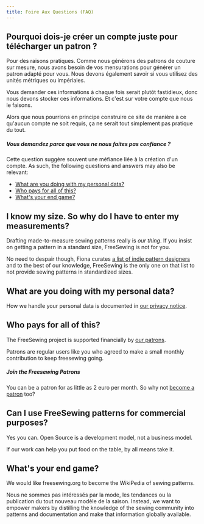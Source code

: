 ```yaml
---
title: Foire Aux Questions (FAQ)
---
```


## Pourquoi dois-je créer un compte juste pour télécharger un patron ?

Pour des raisons pratiques. Comme nous générons des patrons de couture sur mesure, nous avons besoin de vos mensurations pour générer un patron adapté pour vous. Nous devons également savoir si vous utilisez des unités métriques ou impériales.

Vous demander ces informations à chaque fois serait plutôt fastidieux, donc nous devons stocker ces informations. Et c'est sur votre compte que nous le faisons.

Alors que nous pourrions en principe construire ce site de manière à ce qu'aucun compte ne soit requis, ça ne serait tout simplement pas pratique du tout.

<Note>

##### Vous demandez parce que vous ne nous faites pas confiance ?

Cette question suggère souvent une méfiance liée à la création d'un compte. As such, the following questions and answers may also be relevant:

 - [What are you doing with my personal data?](#what-are-you-doing-with-my-personal-data)
 - [Who pays for all of this?](#who-pays-for-all-of-this)
 - [What's your end game?](#whats-your-end-game)

</Note>

## I know my size. So why do I have to enter my measurements?

Drafting made-to-measure sewing patterns really is *our thing*. If you insist on getting a pattern in a standard size, FreeSewing is not for you.

No need to despair though, Fiona curates [a list of indie pattern designers](https://chainstitcher.blogspot.com/p/about-blog.html) and to the best of our knowledge, FreeSewing is the only one on that list to not provide sewing patterns in standardized sizes.

## What are you doing with my personal data?

How we handle your personal data is documented in [our privacy notice](/docs/about/privacy/).

## Who pays for all of this?

The FreeSewing project is supported financially by [our patrons](/patrons).

Patrons are regular users like you who agreed to make a small monthly contribution to keep freesewing going.

<Note>

##### Join the Freesewing Patrons
You can be a patron for as little as 2 euro per month. So why not 
[become a patron](/patrons/join) too?

</Note>

## Can I use FreeSewing patterns for commercial purposes?

Yes you can. Open Source is a development model, not a business model.

If our work can help you put food on the table, by all means take it.

## What's your end game?

We would like freesewing.org to become the WikiPedia of sewing patterns.

Nous ne sommes pas intéressés par la mode, les tendances ou la publication du tout nouveau modèle de la saison. Instead, we want to empower makers by distilling the knowledge of the sewing community into patterns and documentation and make that information globally available. 
